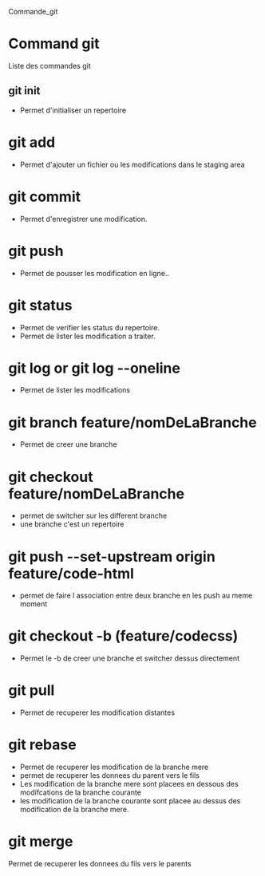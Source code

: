 Commande_git
# Command git
Liste des commandes git

## git init
- Permet d'initialiser un repertoire

# git add
- Permet d'ajouter un fichier ou les modifications dans le staging area

# git commit
- Permet d'enregistrer une modification.

# git push
- Permet de pousser les modification en ligne..

# git status
- Permet de verifier les status du repertoire.
- Permet de lister les modification a traiter.

# git log  or git log --oneline
- Permet de lister les modifications


# git branch feature/nomDeLaBranche
- Permet de creer une branche


# git  checkout feature/nomDeLaBranche
- permet de switcher sur les different branche
- une branche c'est un repertoire

# git push --set-upstream origin feature/code-html
- permet de faire l association entre deux branche  en les push au meme moment

# git checkout -b (feature/codecss)
- Permet le -b de creer une branche et switcher dessus directement

# git pull
- Permet de recuperer les modification distantes

# git rebase
- Permet de recuperer les modification de la branche mere
- permet de recuperer les donnees du parent vers le fils
- Les modification de la branche mere sont placees en dessous des modifcations de la branche courante
- les modification de la branche courante sont placee au dessus des modification de la branche mere.


# git merge 
Permet de recuperer les donnees du fils vers le parents
